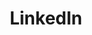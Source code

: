 ---
title: "LinkedIn"
info: "Salim Bekri"
link: "https://www.linkedin.com/in/salim-bekri-643004293/"
icon: "/image/link.png"
---